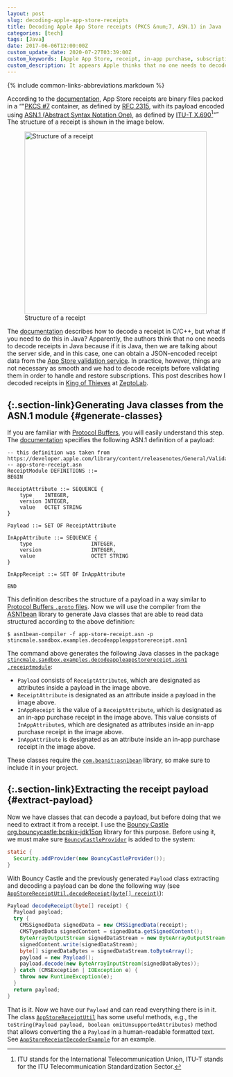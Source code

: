 ```yaml
---
layout: post
slug: decoding-apple-app-store-receipts
title: Decoding Apple App Store receipts (PKCS &num;7, ASN.1) in Java
categories: [tech]
tags: [Java]
date: 2017-06-06T12:00:00Z
custom_update_date: 2020-07-27T03:39:00Z
custom_keywords: [Apple App Store, receipt, in-app purchase, subscription, decode, PKCS &num;7, ASN.1]
custom_description: It appears Apple thinks that no one needs to decode receipts on the server side. In practice, however, things are not necessary as smooth and we had to decode receipts before validating them in order to handle and restore subscriptions. This post describes how to do this in Java.
---
```

{% include common-links-abbreviations.markdown %}

According to the [documentation](https://developer.apple.com/library/content/releasenotes/General/ValidateAppStoreReceipt/Chapters/ValidateLocally.html),
App Store receipts are binary files packed in a
<q>"[PKCS #7](https://www.rfc-editor.org/rfc/rfc2315) container,
as defined by [RFC 2315](https://www.rfc-editor.org/rfc/rfc2315),
with its payload encoded using [ASN.1 (Abstract Syntax Notation One)](http://www.itu.int/en/ITU-T/asn1/Pages/introduction.aspx),
as defined by [ITU-T X.690](http://handle.itu.int/11.1002/1000/12483)[^1]"</q>
The structure of a receipt is shown in the image below.

<figure>
  <img src="{% link /assets/img/blog/decoding-apple-app-store-receipts/receipt-structure.png %}" alt="Structure of a receipt" style="width: 30em; height: auto;">
  <figcaption>Structure of a receipt</figcaption>
</figure>

The [documentation](https://developer.apple.com/library/content/releasenotes/General/ValidateAppStoreReceipt/Chapters/ValidateLocally.html)
describes how to decode a receipt in C/C++, but what if you need to do this in Java?
Apparently, the authors think that no one needs to decode receipts in Java because if it is Java,
then we are talking about the server side, and in this case, one can obtain a JSON-encoded receipt data from the
[App Store validation service](https://developer.apple.com/documentation/storekit/in-app_purchase/validating_receipts_with_the_app_store).
In practice, however, things are not necessary as smooth and we had to decode receipts before validating them in order to handle and restore subscriptions.
This post describes how I decoded receipts in [King of Thieves](http://www.kingofthieves.com/) at [ZeptoLab](https://www.zeptolab.com/).

## [](#generate-classes){:.section-link}Generating Java classes from the ASN.1 module {#generate-classes}
If you are familiar with [Protocol Buffers](https://developers.google.com/protocol-buffers/), you will easily understand this step.
The [documentation](https://developer.apple.com/library/content/releasenotes/General/ValidateAppStoreReceipt/Chapters/ValidateLocally.html)
specifies the following ASN.1 definition of a payload:

```
-- this definition was taken from https://developer.apple.com/library/content/releasenotes/General/ValidateAppStoreReceipt/Chapters/ValidateLocally.html
-- app-store-receipt.asn
ReceiptModule DEFINITIONS ::=
BEGIN

ReceiptAttribute ::= SEQUENCE {
    type    INTEGER,
    version INTEGER,
    value   OCTET STRING
}

Payload ::= SET OF ReceiptAttribute

InAppAttribute ::= SEQUENCE {
    type                   INTEGER,
    version                INTEGER,
    value                  OCTET STRING
}

InAppReceipt ::= SET OF InAppAttribute

END
```

This definition describes the structure of a payload in a way similar to [Protocol Buffers `.proto` files](https://developers.google.com/protocol-buffers/docs/proto3).
Now we will use the compiler from the [ASN1bean](https://www.beanit.com/asn1/) library to generate Java classes
that are able to read data structured according to the above definition:

```shell
$ asn1bean-compiler -f app-store-receipt.asn -p stincmale.sandbox.examples.decodeappleappstorereceipt.asn1
```

The command above generates the following Java classes in the package
[<code>stincmale<wbr>.sandbox<wbr>.examples<wbr>.decodeappleappstorereceipt<wbr>.asn1<wbr>.receiptmodule</code>](https://github.com/stIncMale/sandbox/tree/master/examples/src/main/java/stincmale/sandbox/examples/decodeappleappstorereceipt/asn1/receiptmodule):
* `Payload` consists of `ReceiptAttribute`s, which are designated as attributes inside a payload in the image above.
* `ReceiptAttribute` is designated as an attribute inside a payload in the image above.
* `InAppReceipt` is the value of a `ReceiptAttribute`, which is designated as an in-app purchase receipt in the image above.
This value consists of `InAppAttribute`s, which are designated as attributes inside an in-app purchase receipt in the image above.
* `InAppAttribute` is designated as an attribute inside an in-app purchase receipt in the image above.

These classes require the [`com.beanit:asn1bean`](https://search.maven.org/artifact/com.beanit/asn1bean) library,
so make sure to include it in your project.

## [](#extract-payload){:.section-link}Extracting the receipt payload {#extract-payload}
Now we have classes that can decode a payload, but before doing that we need to extract it from a receipt.
I use the [Bouncy Castle](https://www.bouncycastle.org/java.html)
[org.bouncycastle:bcpkix-jdk15on](https://search.maven.org/artifact/org.bouncycastle/bcpkix-jdk15on) library for this purpose.
Before using it, we must make sure
[`BouncyCastleProvider`](https://www.bouncycastle.org/docs/docs1.5on/org/bouncycastle/jce/provider/BouncyCastleProvider.html) is added to the system:

```java
static {
  Security.addProvider(new BouncyCastleProvider());
}
```

With Bouncy Castle and the previously generated `Payload` class extracting and decoding a payload can be done the following way
(see [`AppStoreReceiptUtil.decodeReceipt(byte[] receipt)`](https://github.com/stIncMale/sandbox/blob/master/examples/src/main/java/stincmale/sandbox/examples/decodeappleappstorereceipt/AppStoreReceiptUtil.java)):

```java
Payload decodeReceipt(byte[] receipt) {
  Payload payload;
  try {
    CMSSignedData signedData = new CMSSignedData(receipt);
    CMSTypedData signedContent = signedData.getSignedContent();
    ByteArrayOutputStream signedDataStream = new ByteArrayOutputStream();
    signedContent.write(signedDataStream);
    byte[] signedDataBytes = signedDataStream.toByteArray();
    payload = new Payload();
    payload.decode(new ByteArrayInputStream(signedDataBytes));
  } catch (CMSException | IOException e) {
    throw new RuntimeException(e);
  }
  return payload;
}
```

That is it. Now we have our `Payload` and can read everything there is in it.
The class [`AppStoreReceiptUtil`](https://github.com/stIncMale/sandbox/blob/master/examples/src/main/java/stincmale/sandbox/examples/decodeappleappstorereceipt/AppStoreReceiptUtil.java)
has some useful methods, e.g., the `toString(Payload payload, boolean omitUnsupportedAttributes)` method
that allows converting the a `Payload` in a human-readable formatted text. See
[`AppStoreReceiptDecoderExample`](https://github.com/stIncMale/sandbox/blob/master/examples/src/main/java/stincmale/sandbox/examples/decodeappleappstorereceipt/AppStoreReceiptDecoderExample.java)
for an example.

[^1]: ITU stands for the International Telecommunication Union, ITU-T stands for the ITU Telecommunication Standardization Sector.
